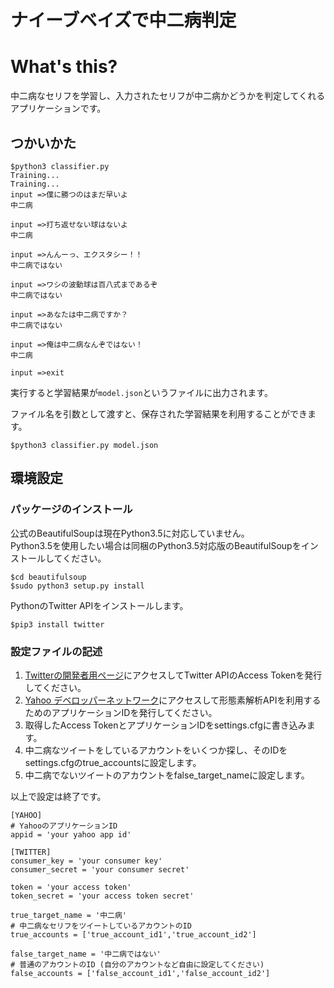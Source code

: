 ナイーブベイズで中二病判定
==========================

# What's this?
中二病なセリフを学習し、入力されたセリフが中二病かどうかを判定してくれるアプリケーションです。

## つかいかた

```
$python3 classifier.py
Training...
Training...
input =>僕に勝つのはまだ早いよ
中二病

input =>打ち返せない球はないよ
中二病

input =>んんーっ、エクスタシー！！
中二病ではない

input =>ワシの波動球は百八式まであるぞ
中二病ではない

input =>あなたは中二病ですか？
中二病ではない

input =>俺は中二病なんぞではない！
中二病

input =>exit
```

実行すると学習結果が```model.json```というファイルに出力されます。  

ファイル名を引数として渡すと、保存された学習結果を利用することができます。

```
$python3 classifier.py model.json
```

## 環境設定
### パッケージのインストール
公式のBeautifulSoupは現在Python3.5に対応していません。  
Python3.5を使用したい場合は同梱のPython3.5対応版のBeautifulSoupをインストールしてください。  

```
$cd beautifulsoup
$sudo python3 setup.py install
```

PythonのTwitter APIをインストールします。
```
$pip3 install twitter
```

### 設定ファイルの記述
1. [Twitterの開発者用ページ](https://apps.twitter.com/)にアクセスしてTwitter APIのAccess Tokenを発行してください。
2. [Yahoo デベロッパーネットワーク](http://developer.yahoo.co.jp/start/)にアクセスして形態素解析APIを利用するためのアプリケーションIDを発行してください。
3. 取得したAccess TokenとアプリケーションIDをsettings.cfgに書き込みます。
4. 中二病なツイートをしているアカウントをいくつか探し、そのIDをsettings.cfgのtrue_accountsに設定します。
5. 中二病でないツイートのアカウントをfalse_target_nameに設定します。

以上で設定は終了です。

```
[YAHOO]
# YahooのアプリケーションID
appid = 'your yahoo app id'

[TWITTER]
consumer_key = 'your consumer key'
consumer_secret = 'your consumer secret'

token = 'your access token'
token_secret = 'your access token secret'

true_target_name = '中二病'
# 中二病なセリフをツイートしているアカウントのID
true_accounts = ['true_account_id1','true_account_id2']

false_target_name = '中二病ではない'
# 普通のアカウントのID (自分のアカウントなど自由に設定してください)
false_accounts = ['false_account_id1','false_account_id2']
```
